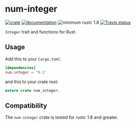 # num-integer

[![crate](https://img.shields.io/crates/v/num-integer.svg)](https://crates.io/crates/num-integer)
[![documentation](https://docs.rs/num-integer/badge.svg)](https://docs.rs/num-integer)
![minimum rustc 1.8](https://img.shields.io/badge/rustc-1.8+-red.svg)
[![Travis status](https://travis-ci.org/rust-num/num-integer.svg?branch=master)](https://travis-ci.org/rust-num/num-integer)

`Integer` trait and functions for Rust.

## Usage

Add this to your `Cargo.toml`:

```toml
[dependencies]
num-integer = "0.1"
```

and this to your crate root:

```rust
extern crate num_integer;
```

## Compatibility

The `num-integer` crate is tested for rustc 1.8 and greater.
